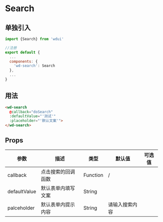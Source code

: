 # Search

## 单独引入

```javascript
import {Search} from 'wdui'

//注册
export default {
  ...
  components: {
    'wd-search': Search
  },
  ...
}
```

## 用法

```html
<wd-search
  @callback="doSearch"
  :defaultValue="'测试'"
  :placeholder="'默认文案'">
</wd-search>
```

## Props

| 参数          | 描述                | 类型      | 默认值           | 可选值   |
|-------------- |-------------------- |---------- |---------------- |-------- |
| callback      | 点击搜索的回调函数   | Function  | /               |         |
| defaultValue  | 默认表单内填写文案   | String    |                 |         |
| palceholder   | 默认表单内提示内容   | String    | 请输入搜索内容   |         |